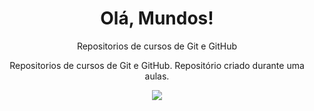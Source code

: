 <div align="center">
 <h1> Olá, Mundos!</h1>
 Repositorios de cursos de Git e GitHub

  <p>
   Repositorios de cursos de Git e GitHub.
   Repositório criado durante uma aulas.
 </p>
 
 
<img src="https://raw.githubusercontent.com/iampavangandhi/iampavangandhi/master/gifs/Hi.gif">
</div>
